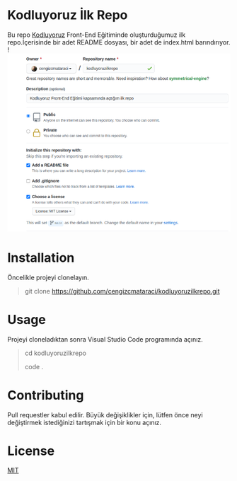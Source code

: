 # Kodluyoruz İlk Repo
Bu repo [Kodluyoruz](https://app.patika.dev/courses/git/odev1) Front-End Eğitiminde oluşturduğumuz ilk repo.İçerisinde bir adet README dosyası, bir adet de index.html barındırıyor.
!![alt text](https://github.com/Kodluyoruz/taskforce/raw/main/git/odev1/figures/github.png)

# Installation
Öncelikle projeyi clonelayın.

>git clone https://github.com/cengizcmataraci/kodluyoruzilkrepo.git

# Usage
Projeyi cloneladıktan sonra Visual Studio Code programında açınız.
>cd kodluyoruzilkrepo <p>code .

# Contributing
Pull requestler kabul edilir. Büyük değişiklikler için, lütfen önce neyi değiştirmek istediğinizi tartışmak için bir konu açınız.

# License 
[MIT](https://choosealicense.com/licenses/mit/)